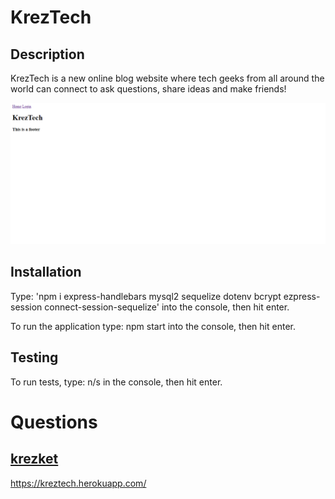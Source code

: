 # KrezTech 
    
## Description
KrezTech is a new online blog website where tech geeks from all around the world can connect to ask questions, share ideas and make friends!  

![alt text](./public/kreztech.png)
    
## Installation
Type: 'npm i express-handlebars mysql2 sequelize dotenv bcrypt ezpress-session connect-session-sequelize' into the console, then hit enter.
    
To run the application type: npm start into the console, then hit enter.
    
## Testing
To run tests, type: n/s in the console, then hit enter.
        
# Questions
## [krezket](https://github.com/krezket) 
https://kreztech.herokuapp.com/
